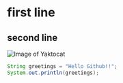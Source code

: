 # first line
## second line
![Image of Yaktocat](https://octodex.github.com/images/yaktocat.png)

``` java
String greetings = "Hello Github!!";
System.out.println(greetings);
```
